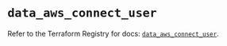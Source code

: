 # `data_aws_connect_user`

Refer to the Terraform Registry for docs: [`data_aws_connect_user`](https://registry.terraform.io/providers/hashicorp/aws/6.8.0/docs/data-sources/connect_user).
